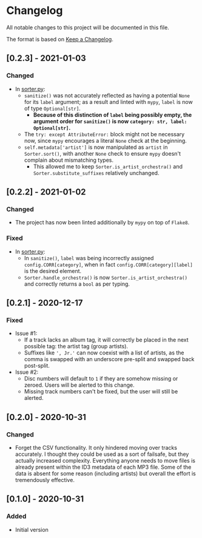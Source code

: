 # Changelog
All notable changes to this project will be documented in this file.

The format is based on [Keep a Changelog](https://keepachangelog.com/en/1.0.0/).

## [0.2.3] - 2021-01-03
### Changed
- In [sorter.py]:
    - `sanitize()` was not accurately reflected as having a potential `None` for its `label` argument; as a result and linted with `mypy`, `label` is now of type `Optional[str]`.
        - **Because of this distinction of `label` being possibly empty, the argument order for `sanitize()` is now `category: str, label: Optional[str]`.**
    - The `try: except AttributeError:` block might not be necessary now, since `mypy` encourages a literal `None` check at the beginning.
    - `self.metadata['artist']` is now manipulated as `artist` in `Sorter.sort()`, with another `None` check to ensure `mypy` doesn't complain about mismatching types.
        - This allowed me to keep `Sorter.is_artist_orchestra()` and `Sorter.substitute_suffixes` relatively unchanged.

## [0.2.2] - 2021-01-02
### Changed
- The project has now been linted additionally by `mypy` on top of `Flake8`.

### Fixed
- In [sorter.py]:
    - In `sanitize()`, `label` was being incorrectly assigned `config.CORR[category]`, when in fact `config.CORR[category][label]` is the desired element.
    - `Sorter.handle_orchestra()` is now `Sorter.is_artist_orchestra()` and correctly returns a `bool` as per typing.

## [0.2.1] - 2020-12-17
### Fixed
- Issue #1:
    - If a track lacks an album tag, it will correctly be placed in the next possible tag: the artist tag (group artists).
    - Suffixes like `', Jr.'` can now coexist with a list of artists, as the comma is swapped with an underscore pre-split and swapped back post-split.
- Issue #2:
    - Disc numbers will default to `1` if they are somehow missing or zeroed. Users will be alerted to this change.
    - Missing track numbers can't be fixed, but the user will still be alerted.

## [0.2.0] - 2020-10-31
### Changed
- Forget the CSV functionality. It only hindered moving over tracks accurately. I thought they could be used as a sort of failsafe, but they actually increased complexity. Everything anyone needs to move files is already present within the ID3 metadata of each MP3 file. Some of the data is absent for some reason (including artists) but overall the effort is tremendously effective.

## [0.1.0] - 2020-10-31
### Added
- Initial version

[sorter.py]: sorter/sorter.py
